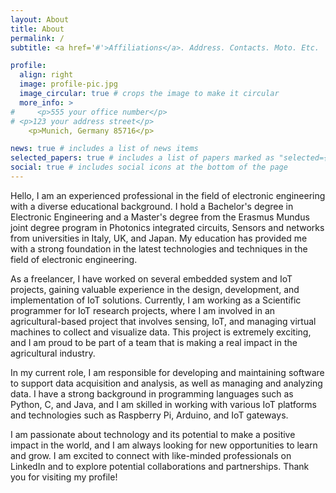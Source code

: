 ```yaml
---
layout: About
title: About
permalink: /
subtitle: <a href='#'>Affiliations</a>. Address. Contacts. Moto. Etc.

profile:
  align: right
  image: profile-pic.jpg
  image_circular: true # crops the image to make it circular
  more_info: >
#     <p>555 your office number</p>
# <p>123 your address street</p>
    <p>Munich, Germany 85716</p>

news: true # includes a list of news items
selected_papers: true # includes a list of papers marked as "selected={true}"
social: true # includes social icons at the bottom of the page
---
```


Hello, I am an experienced professional in the field of electronic engineering with a diverse educational background. I hold a Bachelor's degree in Electronic Engineering and a Master's degree from the Erasmus Mundus joint degree program in Photonics integrated circuits, Sensors and networks from universities in Italy, UK, and Japan. My education has provided me with a strong foundation in the latest technologies and techniques in the field of electronic engineering.

As a freelancer, I have worked on several embedded system and IoT projects, gaining valuable experience in the design, development, and implementation of IoT solutions. Currently, I am working as a Scientific programmer for IoT research projects, where I am involved in an agricultural-based project that involves sensing, IoT, and managing virtual machines to collect and visualize data. This project is extremely exciting, and I am proud to be part of a team that is making a real impact in the agricultural industry.

In my current role, I am responsible for developing and maintaining software to support data acquisition and analysis, as well as managing and analyzing data. I have a strong background in programming languages such as Python, C, and Java, and I am skilled in working with various IoT platforms and technologies such as Raspberry Pi, Arduino, and IoT gateways.

I am passionate about technology and its potential to make a positive impact in the world, and I am always looking for new opportunities to learn and grow. I am excited to connect with like-minded professionals on LinkedIn and to explore potential collaborations and partnerships. Thank you for visiting my profile!

<!-- Write your biography here. Tell the world about yourself. Link to your favorite [subreddit](http://reddit.com). You can put a picture in, too. The code is already in, just name your picture `prof_pic.jpg` and put it in the `img/` folder.

Put your address / P.O. box / other info right below your picture. You can also disable any of these elements by editing `profile` property of the YAML header of your `_pages/about.md`. Edit `_bibliography/papers.bib` and Jekyll will render your [publications page](/al-folio/publications/) automatically.

Link to your social media connections, too. This theme is set up to use [Font Awesome icons](https://fontawesome.com/) and [Academicons](https://jpswalsh.github.io/academicons/), like the ones below. Add your Facebook, Twitter, LinkedIn, Google Scholar, or just disable all of them. -->
